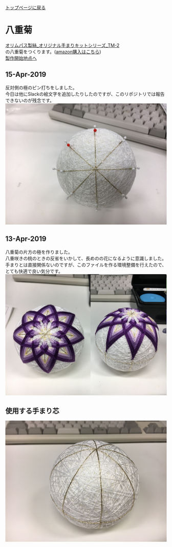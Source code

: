 [トップページに戻る](https://github.com/Masaki-Okuyama/Temari-craft/blob/master/README.md#temari-craft)

# 八重菊
[オリムパス製絲_オリジナル手まりキットシリーズ_TM-2](https://www.olympus-thread.com/lineup/handicraftkit/threadball/threadballkit/4971451625028.html/)  
の八重菊をつくります。([amazon購入はこちら](https://www.amazon.co.jp/%E3%82%AA%E3%83%AA%E3%83%A0%E3%83%91%E3%82%B9%E8%A3%BD%E7%B5%B2-Olympus-Thred-TM-2-%E3%81%A4%E3%82%80%E5%9E%8B%E3%82%AF%E3%83%AD%E3%82%B9%E3%83%BB%E5%85%AB%E9%87%8D%E8%8F%8A/dp/B002KLLSW6/ref=pd_sbs_0_3/355-9478941-9994110?_encoding=UTF8&pd_rd_i=B002KLLSW6&pd_rd_r=5535e8c8-5533-11e9-b1ec-4195d1721e5d&pd_rd_w=uzkh7&pd_rd_wg=F1IT5&pf_rd_p=ad2ea29d-ea11-483c-9db2-6b5875bb9b73&pf_rd_r=4JDA06A1M78WRNVJTRPK&psc=1&refRID=4JDA06A1M78WRNVJTRPK))  
[製作開始地点へ](https://github.com/Masaki-Okuyama/Temari-craft/blob/master/Temari-diary/5th-temari-craft.md#%E4%BD%BF%E7%94%A8%E3%81%99%E3%82%8B%E6%89%8B%E3%81%BE%E3%82%8A%E8%8A%AF)  

## 15-Apr-2019
反対側の極のピン打ちをしました。  
今日は他にSlackの絵文字を追加したりしたのですが、このリポジトリでは報告できないのが残念です。
![20190415](https://github.com/Masaki-Okuyama/Temari-craft/blob/images/20190415.jpg)

## 13-Apr-2019
八重菊の片方の極を作りました。  
八重咲きの桃のときの反省をいかして、長めのの花になるように意識しました。  
手まりとは直接関係ないのですが、このファイルを作る環境整備を行えたので、とても快適で良い気分です。  
![20190413](https://github.com/Masaki-Okuyama/Temari-craft/blob/images/20190413.jpg)

## 使用する手まり芯
![6th_before](https://github.com/Masaki-Okuyama/Temari-craft/blob/images/6th_before.jpg)
